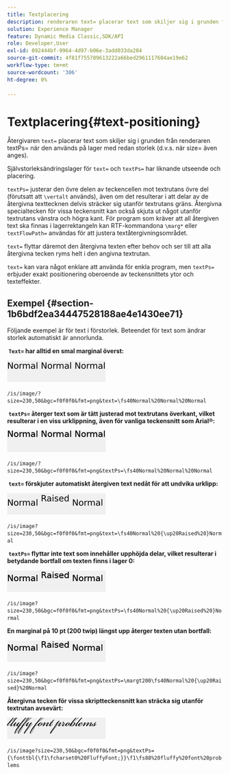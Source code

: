 ```yaml
---
title: Textplacering
description: renderaren text= placerar text som skiljer sig i grunden från renderaren textPs= när den används på lager med redan storlek (d.v.s. när size= även anges).
solution: Experience Manager
feature: Dynamic Media Classic,SDK/API
role: Developer,User
exl-id: 092444bf-9964-4d97-b06e-3add033da284
source-git-commit: 4f81f755789613222a66bed2961117604ae19e62
workflow-type: tm+mt
source-wordcount: '306'
ht-degree: 0%

---
```


# Textplacering{#text-positioning}

Återgivaren `text=` placerar text som skiljer sig i grunden från renderaren textPs= när den används på lager med redan storlek (d.v.s. när size= även anges).

Självstorleksändringslager för `text=` och `textPs=` har liknande utseende och placering.

`textPs=` justerar den övre delen av teckencellen mot textrutans övre del (förutsatt att `\vertalt` används), även om det resulterar i att delar av de återgivna texttecknen delvis sträcker sig utanför textrutans gräns. Återgivna specialtecken för vissa teckensnitt kan också skjuta ut något utanför textrutans vänstra och högra kant. För program som kräver att all återgiven text ska finnas i lagerrektangeln kan RTF-kommandona `\marg*` eller `textFlowPath=` användas för att justera textåtergivningsområdet.

`text=` flyttar däremot den återgivna texten efter behov och ser till att alla återgivna tecken ryms helt i den angivna textrutan.

`text=` kan vara något enklare att använda för enkla program, men `textPs=` erbjuder exakt positionering oberoende av teckensnittets ytor och texteffekter.

## Exempel {#section-1b6bdf2ea34447528188ae4e1430ee71}

Följande exempel är för text i förstorlek. Beteendet för text som ändrar storlek automatiskt är annorlunda.

**&#x200B; `Text=` har alltid en smal marginal överst:**

![Exempel på textplacering är en bild](assets/tp01.png)

`/is/image/?size=230,50&bgc=f0f0f0&fmt=png&text=\fs40Normal%20Normal%20Normal`

**&#x200B; `textPs=` återger text som är tätt justerad mot textrutans överkant, vilket resulterar i en viss urklippning, även för vanliga teckensnitt som Arial®:**

![Exempel på textplacering är två bilder](assets/tp02.png)

`/is/image/?size=230,50&bgc=f0f0f0&fmt=png&textPs=\fs40Normal%20Normal%20Normal`

**&#x200B; `text=` förskjuter automatiskt återgiven text nedåt för att undvika urklipp:**

![Exempel på textplacering är tre bilder](assets/tp03.png)

`/is/image?size=230,50&bgc=f0f0f0&fmt=png&text=\fs40Normal%20{\up20Raised%20}Normal`

**&#x200B; `textPs=` flyttar inte text som innehåller upphöjda delar, vilket resulterar i betydande bortfall om texten finns i lager 0:**

![Exempel på textplacering är fyra bilder](assets/tp04.png)

`/is/image?size=230,50&bgc=f0f0f0&fmt=png&textPs=\fs40Normal%20{\up20Raised%20}Normal`

**En marginal på 10 pt (200 twip) längst upp återger texten utan bortfall:**

![Exempel på textplacering är fem bilder](assets/tp05.png)

`/is/image?size=230,50&bgc=f0f0f0&fmt=png&textPs=\margt200\fs40Normal%20{\up20Raised}%20Normal`

**Återgivna tecken för vissa skriptteckensnitt kan sträcka sig utanför textrutan avsevärt:**

![Exempel på textplacering är sex bilder](assets/tp06.png)

`/is/image?size=230,50&bgc=f0f0f0&fmt=png&textPs={\fonttbl{\f1\fcharset0%20FluffyFont;}}\f1\fs88%20fluffy%20font%20problems`
